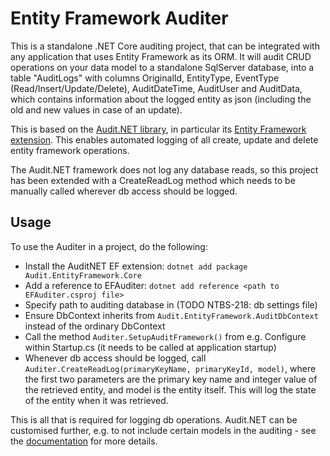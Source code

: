 # Entity Framework Auditer

This is a standalone .NET Core auditing project, that can be integrated with any application that uses Entity Framework as its ORM. 
It will audit CRUD operations on your data model to a standalone SqlServer database, into a table "AuditLogs" with columns OriginalId, EntityType, EventType (Read/Insert/Update/Delete), AuditDateTime, AuditUser and AuditData, which contains information about the logged entity as json (including the old and new values in case of an update).

This is based on the [Audit.NET library](https://github.com/thepirat000/Audit.NET), in particular its [Entity Framework extension](https://github.com/thepirat000/Audit.NET/blob/master/src/Audit.EntityFramework/README.md).
This enables automated logging of all create, update and delete entity framework operations.

The Audit.NET framework does not log any database reads, so this project has been extended with a CreateReadLog method which needs to be manually called wherever db access should be logged.


## Usage

To use the Auditer in a project, do the following:
- Install the AuditNET EF extension: `dotnet add package Audit.EntityFramework.Core`
- Add a reference to EFAuditer: `dotnet add reference <path to EFAuditer.csproj file>`
- Specify path to auditing database in (TODO NTBS-218: db settings file)
- Ensure DbContext inherits from `Audit.EntityFramework.AuditDbContext` instead of the ordinary DbContext
- Call the method `Auditer.SetupAuditFramework()` from e.g. Configure within Startup.cs (it needs to be called at application startup)
- Whenever db access should be logged, call `Auditer.CreateReadLog(primaryKeyName, primaryKeyId, model)`, where the first two parameters are the primary key name and integer value of the retrieved entity, and model is the entity itself. This will log the state of the entity when it was retrieved.

This is all that is required for logging db operations. Audit.NET can be customised further, e.g. to not include certain models in the auditing - see the [documentation](https://www.amazon.co.uk/Adapter-Aluminum-Compatible-MacBook-Devices-4-1/dp/B07PV66G2S/ref=sr_1_3?keywords=usbc+to+usb+hub&qid=1568809731&s=gateway&sr=8-3) for more details.